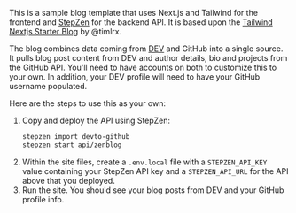 This is a sample blog template that uses Next.js and Tailwind for the frontend and [StepZen](https://stepzen.com) for the backend API. It is based upon the [Tailwind Nextjs Starter Blog](https://github.com/timlrx/tailwind-nextjs-starter-blog/) by @timlrx.

The blog combines data coming from [DEV](https://dev.to) and GitHub into a single source. It pulls blog post content from DEV and author details, bio and projects from the GitHub API. You'll need to have accounts on both to customize this to your own. In addition, your DEV profile will need to have your GitHub username populated.

Here are the steps to use this as your own:

1. Copy and deploy the API using StepZen:
    ```bash
    stepzen import devto-github
    stepzen start api/zenblog
    ```
2. Within the site files, create a `.env.local` file with a `STEPZEN_API_KEY` value containing your StepZen API key and a `STEPZEN_API_URL` for the API above that you deployed.
3. Run the site. You should see your blog posts from DEV and your GitHub profile info.
